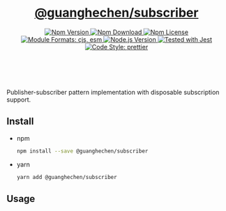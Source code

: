 <header>
  <h1 align="center">
    <a href="https://github.com/guanghechen/sora/tree/@guanghechen/subscriber@1.0.3/packages/subscriber#readme">@guanghechen/subscriber</a>
  </h1>
  <div align="center">
    <a href="https://www.npmjs.com/package/@guanghechen/subscriber">
      <img
        alt="Npm Version"
        src="https://img.shields.io/npm/v/@guanghechen/subscriber.svg"
      />
    </a>
    <a href="https://www.npmjs.com/package/@guanghechen/subscriber">
      <img
        alt="Npm Download"
        src="https://img.shields.io/npm/dm/@guanghechen/subscriber.svg"
      />
    </a>
    <a href="https://www.npmjs.com/package/@guanghechen/subscriber">
      <img
        alt="Npm License"
        src="https://img.shields.io/npm/l/@guanghechen/subscriber.svg"
      />
    </a>
    <a href="#install">
      <img
        alt="Module Formats: cjs, esm"
        src="https://img.shields.io/badge/module_formats-cjs%2C%20esm-green.svg"
      />
    </a>
    <a href="https://github.com/nodejs/node">
      <img
        alt="Node.js Version"
        src="https://img.shields.io/node/v/@guanghechen/subscriber"
      />
    </a>
    <a href="https://github.com/facebook/jest">
      <img
        alt="Tested with Jest"
        src="https://img.shields.io/badge/tested_with-jest-9c465e.svg"
      />
    </a>
    <a href="https://github.com/prettier/prettier">
      <img
        alt="Code Style: prettier"
        src="https://img.shields.io/badge/code_style-prettier-ff69b4.svg?style=flat-square"
      />
    </a>
  </div>
</header>
<br/>

Publisher-subscriber pattern implementation with disposable subscription support.

## Install

- npm

  ```bash
  npm install --save @guanghechen/subscriber
  ```

- yarn

  ```bash
  yarn add @guanghechen/subscriber
  ```

## Usage

[homepage]:
  https://github.com/guanghechen/sora/tree/@guanghechen/subscriber@1.0.3/packages/subscriber#readme